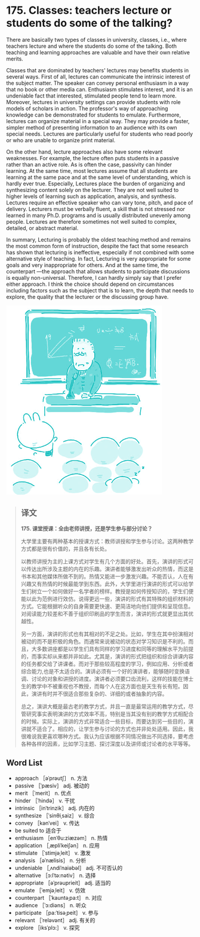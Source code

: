 # 175. Classes: teachers lecture or students do some of the talking?

There are basically two types of classes in university, classes, i.e., where teachers lecture and where the students do some of the talking. Both teaching and learning approaches are valuable and have their own relative merits.

Classes that are dominated by teachers' lectures may benefits students in several ways. First of all, lectures can communicate the intrinsic interest of the subject matter. The speaker can convey personal enthusiasm in a way that no book or other media can. Enthusiasm stimulates interest, and it is an undeniable fact that interested, stimulated people tend to learn more. Moreover, lectures in university settings can provide students with role models of scholars in action. The professor's way of approaching knowledge can be demonstrated for students to emulate. Furthermore, lectures can organize material in a special way. They may provide a faster, simpler method of presenting information to an audience with its own special needs. Lectures are particularly useful for students who read poorly or who are unable to organize print material.

On the other hand, lecture approaches also have some relevant weaknesses. For example, the lecture often puts students in a passive rather than an active role. As is often the case, passivity can hinder learning. At the same time, most lectures assume that all students are learning at the same pace and at the same level of understanding, which is hardly ever true. Especially, Lectures place the burden of organizing and synthesizing content solely on the lecturer. They are not well suited to higher levels of learning such as application, analysis, and synthesis. Lectures require an effective speaker who can vary tone, pitch, and pace of delivery. Lecturers must be verbally fluent, a skill that is not stressed nor learned in many Ph.D. programs and is usually distributed unevenly among people. Lectures are therefore sometimes not well suited to complex, detailed, or abstract material.

In summary, Lecturing is probably the oldest teaching method and remains the most common form of instruction, despite the fact that some research has shown that lecturing is ineffective, especially if not combined with some alternative style of teaching. In fact, Lecturing is very appropriate for some goals and very inappropriate for others. And at the same time, the counterpart —the approach that allows students to participate discussions is equally non-universal. Therefore, I can hardly simply say that I prefer either approach. I think the choice should depend on circumstances including factors such as the subject that is to learn, the depth that needs to explore, the quality that the lecturer or the discussing group have.

![](.gitbook/assets/toefl-ibt-high-score-essays-175.jpg)

> ## 译文
>
> **175. 课堂授课：全由老师讲授，还是学生参与部分讨论？**
>
> 大学里主要有两种基本的授课方式：教师讲授和学生参与讨论。这两种教学方式都是很有价值的，并且各有长处。
>
> 以教师讲授为主的上课方式对学生有几个方面的好处。首先，演讲的形式可以传达出所涉及主题的内在的乐趣。演讲者能够激发出听众的热情，而这是书本和其他媒体所做不到的。热情又能进一步激发兴趣。不能否认，人在有兴趣又有热情的时候最能学到东西。此外，大学里进行演讲的形式可以给学生们树立一个如何做好一名学者的榜样。教授是如何传授知识的，学生们便能以此为范例进行效仿。说得更远一些，演讲的形式有其特殊的组织材料的方式。它能根据听众的自身需要更快速、更简洁地向他们提供和呈现信息。对阅读能力较差和不善于组织印刷品的学生而言，演讲的形式就更显出其优越性。
>
> 另一方面，演讲的形式也有其相对的不足之处。比如，学生在其中扮演相对被动的而不是积极的角色。而通常来说被动的状态对学习知识是不利的。而且，大多数讲座都是以学生们具有同样的学习进度和同等的理解水平为前提的，而事实却从来都并非如此。尤其是，演讲的形式把组织和综合讲课内容的任务都交给了讲课者。而对于那些较高程度的学习，例如应用、分析或者综合能力,也是不太适合的。演讲必须有一个好的演讲者，能够随时变换语调、讨论的对象和讲授的进度。演讲者必须要口齿流利，这样的技能在博士生的教学中不被重视也不教授，而每个人在这方面也是天生有长有短。因此，演讲有时并不很适合那些复杂的、详细的或者抽象的内容。
>
> 总之，演讲大概是最古老的教学方式，并且一直是最常运用的教学方式，尽管研究事实表明演讲的方式效率不高，特别是当其没有别的教学方式相配合的时候。实际上，演讲的方式非常适合一些目标，而要达到另一些目的，演讲就不适合了。相应的，让学生参与讨论的方式也并非处处适用。因此，我很难说我更喜欢哪种方式。我认为应该根据不同情况做出不同选择，要考虑各种各样的因素，比如学习主题、探讨深度以及讲师或讨论者的水平等等。

## Word List

* approach ［əˈprəutʃ］ n. 方法
* passive ［ˈpæsiv］ adj. 被动的
* merit ［ˈmerit］ n. 优点
* hinder ［ˈhində］ v. 干扰
* intrinsic ［inˈtrinzik］ adj. 内在的
* synthesize ［ˈsinθiˌsaiz］ v. 综合
* convey ［kənˈvei］ v. 传达
* be suited to 适合于
* enthusiasm ［enˈθu:ziæzəm］ n. 热情
* application ［ˌæpliˈkeiʃən］ n. 应用
* stimulate ［ˈstimjəˌleit］ v. 激发
* analysis ［əˈnælisis］ n. 分析
* undeniable ［ˌʌndiˈnaiəbəl］ adj. 不可否认的
* alternative ［ɔ:lˈtə:nətiv］ n. 选择
* appropriate ［əˈprəuprieit］ adj. 适当的
* emulate ［ˈemjəˌleit］ v. 仿效
* counterpart ［ˈkauntəˌpa:t］ n. 对应
* audience ［ˈɔ:diəns］ n. 听众
* participate ［pa:ˈtisəˌpeit］ v. 参与
* relevant ［ˈreləvənt］ adj. 有关的
* explore ［iksˈplɔ:］ v. 探究

